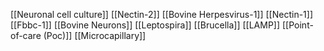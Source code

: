 [[Neuronal cell culture]]
[[Nectin-2]]
[[Bovine Herpesvirus-1]]
[[Nectin-1]]
[[Fbbc-1]]
[[Bovine Neurons]]
[[Leptospira]]
[[Brucella]]
[[LAMP]]
[[Point-of-care (Poc)]]
[[Microcapillary]]
